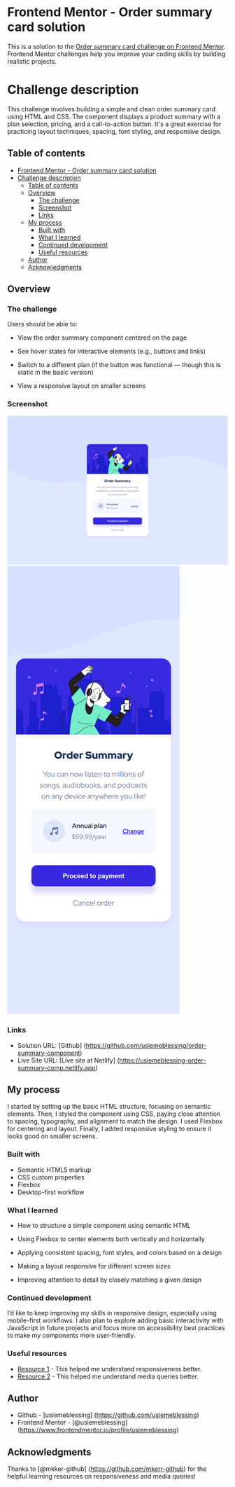 # Frontend Mentor - Order summary card solution

This is a solution to the [Order summary card challenge on Frontend Mentor](https://www.frontendmentor.io/challenges/order-summary-component-QlPmajDUj). Frontend Mentor challenges help you improve your coding skills by building realistic projects.

# Challenge description

This challenge involves building a simple and clean order summary card using HTML and CSS. The component displays a product summary with a plan selection, pricing, and a call-to-action button. It's a great exercise for practicing layout techniques, spacing, font styling, and responsive design.

## Table of contents

-   [Frontend Mentor - Order summary card solution](#frontend-mentor---order-summary-card-solution)
-   [Challenge description](#challenge-description)
    -   [Table of contents](#table-of-contents)
    -   [Overview](#overview)
        -   [The challenge](#the-challenge)
        -   [Screenshot](#screenshot)
        -   [Links](#links)
    -   [My process](#my-process)
        -   [Built with](#built-with)
        -   [What I learned](#what-i-learned)
        -   [Continued development](#continued-development)
        -   [Useful resources](#useful-resources)
    -   [Author](#author)
    -   [Acknowledgments](#acknowledgments)

## Overview

### The challenge

Users should be able to:

-   View the order summary component centered on the page

-   See hover states for interactive elements (e.g., buttons and links)

-   Switch to a different plan (if the button was functional — though this is static in the basic version)

-   View a responsive layout on smaller screens

### Screenshot

![Desktop preview](./images/desktop-preview.png)
![Mobile preview](./images/mobile-preview.png)

### Links

-   Solution URL: [Github] (https://github.com/usiemeblessing/order-summary-component)
-   Live Site URL: [Live site at Netlify] (https://usiemeblessing-order-summary-comp.netlify.app)

## My process

I started by setting up the basic HTML structure, focusing on semantic elements. Then, I styled the component using CSS, paying close attention to spacing, typography, and alignment to match the design. I used Flexbox for centering and layout. Finally, I added responsive styling to ensure it looks good on smaller screens.

### Built with

-   Semantic HTML5 markup
-   CSS custom properties
-   Flexbox
-   Desktop-first workflow

### What I learned

-   How to structure a simple component using semantic HTML

-   Using Flexbox to center elements both vertically and horizontally

-   Applying consistent spacing, font styles, and colors based on a design

-   Making a layout responsive for different screen sizes

-   Improving attention to detail by closely matching a given design

### Continued development

I’d like to keep improving my skills in responsive design, especially using mobile-first workflows. I also plan to explore adding basic interactivity with JavaScript in future projects and focus more on accessibility best practices to make my components more user-friendly.

### Useful resources

-   [Resource 1](https://www.w3schools.com/html/html_responsive.asp) - This helped me understand responsiveness better.
-   [Resource 2](https://www.w3schools.com/css/css3_mediaqueries.asp) - This helped me understand media queries better.

## Author

-   Github - [usiemeblessing] (https://github.com/usiemeblessing)
-   Frontend Mentor - [@usiemeblessing] (https://www.frontendmentor.io/profile/usiemeblessing)

## Acknowledgments

Thanks to [@mkker-github] (https://github.com/mkerr-github) for the helpful learning resources on responsiveness and media queries!
